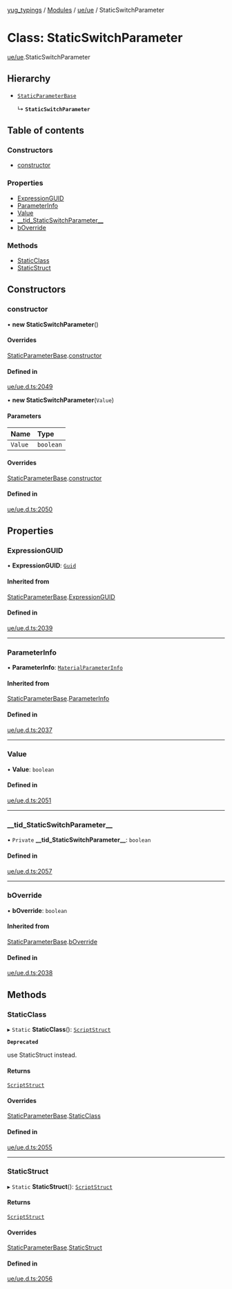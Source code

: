 [yug_typings](../README.md) / [Modules](../modules.md) / [ue/ue](../modules/ue_ue.md) / StaticSwitchParameter

# Class: StaticSwitchParameter

[ue/ue](../modules/ue_ue.md).StaticSwitchParameter

## Hierarchy

- [`StaticParameterBase`](ue_ue.StaticParameterBase.md)

  ↳ **`StaticSwitchParameter`**

## Table of contents

### Constructors

- [constructor](ue_ue.StaticSwitchParameter.md#constructor)

### Properties

- [ExpressionGUID](ue_ue.StaticSwitchParameter.md#expressionguid)
- [ParameterInfo](ue_ue.StaticSwitchParameter.md#parameterinfo)
- [Value](ue_ue.StaticSwitchParameter.md#value)
- [\_\_tid\_StaticSwitchParameter\_\_](ue_ue.StaticSwitchParameter.md#__tid_staticswitchparameter__)
- [bOverride](ue_ue.StaticSwitchParameter.md#boverride)

### Methods

- [StaticClass](ue_ue.StaticSwitchParameter.md#staticclass)
- [StaticStruct](ue_ue.StaticSwitchParameter.md#staticstruct)

## Constructors

### constructor

• **new StaticSwitchParameter**()

#### Overrides

[StaticParameterBase](ue_ue.StaticParameterBase.md).[constructor](ue_ue.StaticParameterBase.md#constructor)

#### Defined in

[ue/ue.d.ts:2049](https://github.com/YugMetaverse/yug_typings/blob/25cad34/ue/ue.d.ts#L2049)

• **new StaticSwitchParameter**(`Value`)

#### Parameters

| Name | Type |
| :------ | :------ |
| `Value` | `boolean` |

#### Overrides

[StaticParameterBase](ue_ue.StaticParameterBase.md).[constructor](ue_ue.StaticParameterBase.md#constructor)

#### Defined in

[ue/ue.d.ts:2050](https://github.com/YugMetaverse/yug_typings/blob/25cad34/ue/ue.d.ts#L2050)

## Properties

### ExpressionGUID

• **ExpressionGUID**: [`Guid`](ue_ue_s.Guid.md)

#### Inherited from

[StaticParameterBase](ue_ue.StaticParameterBase.md).[ExpressionGUID](ue_ue.StaticParameterBase.md#expressionguid)

#### Defined in

[ue/ue.d.ts:2039](https://github.com/YugMetaverse/yug_typings/blob/25cad34/ue/ue.d.ts#L2039)

___

### ParameterInfo

• **ParameterInfo**: [`MaterialParameterInfo`](ue_ue.MaterialParameterInfo.md)

#### Inherited from

[StaticParameterBase](ue_ue.StaticParameterBase.md).[ParameterInfo](ue_ue.StaticParameterBase.md#parameterinfo)

#### Defined in

[ue/ue.d.ts:2037](https://github.com/YugMetaverse/yug_typings/blob/25cad34/ue/ue.d.ts#L2037)

___

### Value

• **Value**: `boolean`

#### Defined in

[ue/ue.d.ts:2051](https://github.com/YugMetaverse/yug_typings/blob/25cad34/ue/ue.d.ts#L2051)

___

### \_\_tid\_StaticSwitchParameter\_\_

• `Private` **\_\_tid\_StaticSwitchParameter\_\_**: `boolean`

#### Defined in

[ue/ue.d.ts:2057](https://github.com/YugMetaverse/yug_typings/blob/25cad34/ue/ue.d.ts#L2057)

___

### bOverride

• **bOverride**: `boolean`

#### Inherited from

[StaticParameterBase](ue_ue.StaticParameterBase.md).[bOverride](ue_ue.StaticParameterBase.md#boverride)

#### Defined in

[ue/ue.d.ts:2038](https://github.com/YugMetaverse/yug_typings/blob/25cad34/ue/ue.d.ts#L2038)

## Methods

### StaticClass

▸ `Static` **StaticClass**(): [`ScriptStruct`](ue_ue.ScriptStruct.md)

**`Deprecated`**

use StaticStruct instead.

#### Returns

[`ScriptStruct`](ue_ue.ScriptStruct.md)

#### Overrides

[StaticParameterBase](ue_ue.StaticParameterBase.md).[StaticClass](ue_ue.StaticParameterBase.md#staticclass)

#### Defined in

[ue/ue.d.ts:2055](https://github.com/YugMetaverse/yug_typings/blob/25cad34/ue/ue.d.ts#L2055)

___

### StaticStruct

▸ `Static` **StaticStruct**(): [`ScriptStruct`](ue_ue.ScriptStruct.md)

#### Returns

[`ScriptStruct`](ue_ue.ScriptStruct.md)

#### Overrides

[StaticParameterBase](ue_ue.StaticParameterBase.md).[StaticStruct](ue_ue.StaticParameterBase.md#staticstruct)

#### Defined in

[ue/ue.d.ts:2056](https://github.com/YugMetaverse/yug_typings/blob/25cad34/ue/ue.d.ts#L2056)
